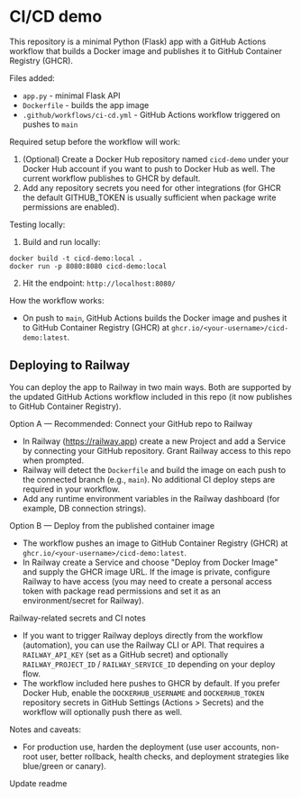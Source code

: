 # CI/CD demo

This repository is a minimal Python (Flask) app with a GitHub Actions workflow that builds a Docker image and publishes it to GitHub Container Registry (GHCR).

Files added:
- `app.py` - minimal Flask API
- `Dockerfile` - builds the app image
- `.github/workflows/ci-cd.yml` - GitHub Actions workflow triggered on pushes to `main`

Required setup before the workflow will work:

1. (Optional) Create a Docker Hub repository named `cicd-demo` under your Docker Hub account if you want to push to Docker Hub as well. The current workflow publishes to GHCR by default.
2. Add any repository secrets you need for other integrations (for GHCR the default GITHUB_TOKEN is usually sufficient when package write permissions are enabled).

Testing locally:

1. Build and run locally:
```
docker build -t cicd-demo:local .
docker run -p 8080:8080 cicd-demo:local
```
2. Hit the endpoint: `http://localhost:8080/`

How the workflow works:

- On push to `main`, GitHub Actions builds the Docker image and pushes it to GitHub Container Registry (GHCR) at `ghcr.io/<your-username>/cicd-demo:latest`.


Deploying to Railway
--------------------

You can deploy the app to Railway in two main ways. Both are supported by the updated GitHub Actions workflow included in this repo (it now publishes to GitHub Container Registry).

Option A — Recommended: Connect your GitHub repo to Railway

- In Railway (https://railway.app) create a new Project and add a Service by connecting your GitHub repository. Grant Railway access to this repo when prompted.
- Railway will detect the `Dockerfile` and build the image on each push to the connected branch (e.g., `main`). No additional CI deploy steps are required in your workflow.
- Add any runtime environment variables in the Railway dashboard (for example, DB connection strings).

Option B — Deploy from the published container image

- The workflow pushes an image to GitHub Container Registry (GHCR) at `ghcr.io/<your-username>/cicd-demo:latest`.
- In Railway create a Service and choose "Deploy from Docker Image" and supply the GHCR image URL. If the image is private, configure Railway to have access (you may need to create a personal access token with package read permissions and set it as an environment/secret for Railway).

Railway-related secrets and CI notes

- If you want to trigger Railway deploys directly from the workflow (automation), you can use the Railway CLI or API. That requires a `RAILWAY_API_KEY` (set as a GitHub secret) and optionally `RAILWAY_PROJECT_ID` / `RAILWAY_SERVICE_ID` depending on your deploy flow.
- The workflow included here pushes to GHCR by default. If you prefer Docker Hub, enable the `DOCKERHUB_USERNAME` and `DOCKERHUB_TOKEN` repository secrets in GitHub Settings (Actions > Secrets) and the workflow will optionally push there as well.


Notes and caveats:


- For production use, harden the deployment (use user accounts, non-root user, better rollback, health checks, and deployment strategies like blue/green or canary).


Update readme
